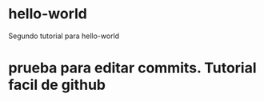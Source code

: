 # hello-world
Segundo tutorial para hello-world
# prueba para editar commits. Tutorial facil de github
